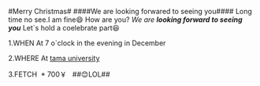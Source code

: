 #Merry Christmas#
####We are looking forwared to seeing you####
Long time no see.I am fine:smile: How are you? *We are __looking forward to seeing you__*
Let`s hold a coelebrate part:laughing:

1.WHEN At 7 o`clock in the evening in December

2.WHERE At [tama university](http://www.tama.ac.jp/)

3.FETCH
  * 700￥
  
##:blush:LOL##
